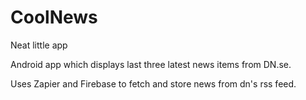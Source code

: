 # CoolNews
Neat little app

Android app which displays last three latest news items from DN.se.

Uses Zapier and Firebase to fetch and store news from dn's rss feed.
